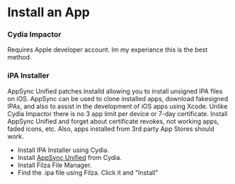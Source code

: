 # Install an App
### Cydia Impactor
Requires Apple developer account. Im my experiance this is the best method. 

### iPA Installer
AppSync Unified patches installd allowing you to install unsigned IPA files on iOS. AppSync can be used to clone installed apps, download fakesigned IPAs, and also to assist in the development of iOS apps using Xcode. Unlike Cydia Impactor there is no 3 app limit per device or 7-day certificate. Install AppSync Unified and forget about certificate revokes, not working apps, faded icons, etc. Also, apps installed from 3rd party App Stores should work.
* Install  IPA Installer using Cydia. 
* Install [AppSync Unified](https://kubadownload.com/news/appsync-unified/) from Cydia.
* Install Filza File Manager. 
* Find the .ipa file using Filza. Click it and "Install"


